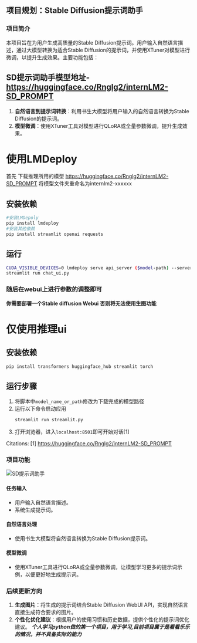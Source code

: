 ## 项目规划：Stable Diffusion提示词助手

### 项目简介
本项目旨在为用户生成高质量的Stable Diffusion提示词。用户输入自然语言描述，通过大模型转换为适合Stable Diffusion的提示词，并使用XTuner对模型进行微调，以提升生成效果。主要功能包括：
## SD提示词助手模型地址-https://huggingface.co/Rnglg2/internLM2-SD_PROMPT
1. **自然语言到提示词转换**：利用书生大模型将用户输入的自然语言转换为Stable Diffusion的提示词。
2. **模型微调**：使用XTuner工具对模型进行QLoRA或全量参数微调，提升生成效果。
# 使用LMDeploy
首先 下载推理所用的模型 https://huggingface.co/Rnglg2/internLM2-SD_PROMPT
将模型文件夹重命名为internlm2-xxxxxx
## 安装依赖
```bash
#安装LMDepoly  
pip install lmdeploy
#安装其他依赖
pip install streamlit openai requests
```
## 运行
```bash
CUDA_VISIBLE_DEVICES=0 lmdeploy serve api_server ($model-path) --server-port 23333 --api-keys internlm2
streamlit run chat_ui.py
```
### 随后在webui上进行参数的调整即可
**你需要部署一个Stable diffusion Webui 否则将无法使用生图功能**

# 仅使用推理ui
## 安装依赖
```bash
pip install transformers huggingface_hub streamlit torch
```
## 运行步骤
1. 将脚本中`model_name_or_path`修改为下载完成的模型路径
2. 运行以下命令启动应用
   ```bash
   streamlit run streamlit.py
   ```
3. 打开浏览器，进入`localhost:8501`即可开始对话[1]

Citations:
[1] https://huggingface.co/Rnglg2/internLM2-SD_PROMPT


### 项目功能
![SD提示词助手](https://github.com/user-attachments/assets/9364d154-8582-4b80-934a-b4fcde9adfa4)


#### 任务输入
- 用户输入自然语言描述。
- 系统生成提示词。

#### 自然语言处理
- 使用书生大模型将自然语言转换为Stable Diffusion提示词。

#### 模型微调
- 使用XTuner工具进行QLoRA或全量参数微调，让模型学习更多的提示词示例，以便更好地生成提示词。

### 后续更新方向
1. **生成图片**：将生成的提示词结合Stable Diffusion WebUI API，实现自然语言直接生成符合要求的图片。
2. **个性化优化建议**：根据用户的使用习惯和历史数据，提供个性化的提示词优化建议。
***个人学习python做的第一个项目，用于学习,目前项目属于是看看乐乐的情况，并不具备实际的能力***
